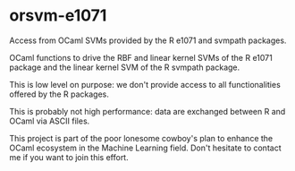 # orsvm-e1071
Access from OCaml SVMs provided by the R e1071 and svmpath packages.

OCaml functions to drive the RBF and linear kernel SVMs of the R e1071 package
and the linear kernel SVM of the R svmpath package.

This is low level on purpose: we don't provide access to all functionalities
offered by the R packages.

This is probably not high performance: data are exchanged between
R and OCaml via ASCII files.

This project is part of the poor lonesome cowboy's plan to enhance
the OCaml ecosystem in the Machine Learning field.
Don't hesitate to contact me if you want to join this effort.
